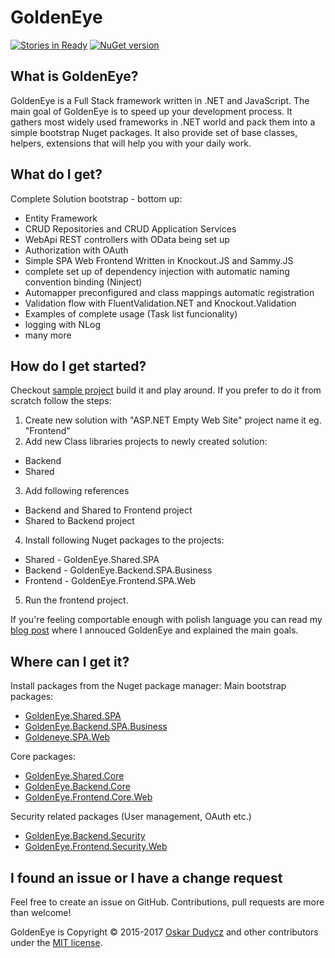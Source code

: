 # GoldenEye
[![Stories in Ready](https://badge.waffle.io/oskardudycz/GoldenEye.png?label=ready&title=Ready)](https://waffle.io/oskardudycz/GoldenEye)
[![NuGet version](https://badge.fury.io/nu/GoldenEye.Shared.SPA.svg)](https://badge.fury.io/nu/GoldenEye.Shared.SPA)

What is GoldenEye?
--------------------------------
GoldenEye is a Full Stack framework written in .NET and JavaScript. The main goal of GoldenEye is to speed up your development process. It gathers most widely used frameworks in .NET world and pack them into a simple bootstrap Nuget packages. It also provide set of base classes, helpers, extensions that will help you with your daily work.

What do I get?
--------------------------------
Complete Solution bootstrap - bottom up:
- Entity Framework
- CRUD Repositories and CRUD Application Services
- WebApi REST controllers with OData being set up
- Authorization with OAuth
- Simple SPA Web Frontend Written in Knockout.JS and Sammy.JS
- complete set up of dependency injection with automatic naming convention binding (Ninject)
- Automapper preconfigured and class mappings automatic registration
- Validation flow with FluentValidation.NET and Knockout.Validation
- Examples of complete usage (Task list funcionality)
- logging with NLog
- many more

How do I get started?
--------------------------------
Checkout [sample project](https://github.com/oskardudycz/GoldenEye-Sample) build it and play around. If you prefer to do it from scratch follow the steps:

1. Create new solution with "ASP.NET Empty Web Site" project name it eg. "Frontend"
2. Add new Class libraries projects to newly created solution:
  * Backend
  * Shared
3. Add following references
  * Backend and Shared to Frontend project
  * Shared to Backend project
4. Install following Nuget packages to the projects:
  * Shared - GoldenEye.Shared.SPA    
  * Backend - GoldenEye.Backend.SPA.Business
  * Frontend - GoldenEye.Frontend.SPA.Web
5. Run the frontend project.

If you're feeling comportable enough with polish language you can read my [blog post](http://oskar-dudycz.pl/2017/01/06/metallica-skonczyla-sie-na-kill-em-all-a-ja-ide-w-open-sourcey/#comment-44) where I annouced GoldenEye and explained the main goals.

Where can I get it?
--------------------------------
Install packages from the Nuget package manager:
Main bootstrap packages:
* [GoldenEye.Shared.SPA](https://www.nuget.org/packages/GoldenEye.Shared.SPA/)
* [GoldenEye.Backend.SPA.Business](https://www.nuget.org/packages/GoldenEye.Backend.SPA.Business/)
* [Goldeneye.SPA.Web](https://www.nuget.org/packages/GoldenEye.Frontend.SPA.Web/)

Core packages:
* [GoldenEye.Shared.Core](https://www.nuget.org/packages/GoldenEye.Shared.Core/)
* [GoldenEye.Backend.Core](https://www.nuget.org/packages/GoldenEye.Backend.Core/)
* [GoldenEye.Frontend.Core.Web](https://www.nuget.org/packages/GoldenEye.Frontend.Core.Web/)

Security related packages (User management, OAuth etc.)
* [GoldenEye.Backend.Security](https://www.nuget.org/packages/GoldenEye.Backend.Security/)
* [GoldenEye.Frontend.Security.Web](https://www.nuget.org/packages/GoldenEye.Frontend.Security.Web/)

I found an issue or I have a change request
--------------------------------
Feel free to create an issue on GitHub. Contributions, pull requests are more than welcome!

GoldenEye is Copyright &copy; 2015-2017 [Oskar Dudycz](http://oskar-dudycz.pl) and other contributors under the [MIT license](LICENSE.txt).
